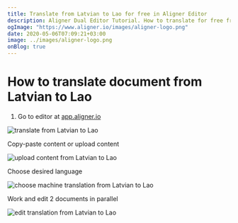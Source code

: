 ```yaml
---
title: Translate from Latvian to Lao for free in Aligner Editor
description: Aligner Dual Editor Tutorial. How to translate for free from Latvian to Lao. Aligner is multilingual document management platform. 
ogImage: "https://www.aligner.io/images/aligner-logo.png"
date: 2020-05-06T07:09:21+03:00
image: ../images/aligner-logo.png
onBlog: true
---
```


# How to translate document from Latvian to Lao

1. Go to editor at [app.aligner.io](https://app.aligner.io "Aligner App web page")

![translate from Latvian to Lao](../aligner-blank-editor.png "translate from Latvian to Lao")

Copy-paste content or upload content

![upload content from Latvian to Lao](../aligner-uploaded-document.png "upload content from Latvian to Lao")

Choose desired language

![choose machine translation from Latvian to Lao](../aligner-language-dropdown.png "choose machine translation from Latvian to Lao")

Work and edit 2 documents in parallel

![edit translation from Latvian to Lao](../aligner-double-sitded-editor.png "edit translation from Latvian to Lao")

